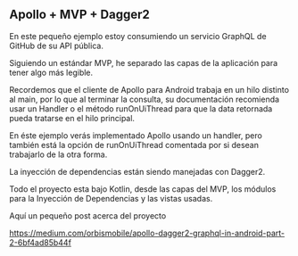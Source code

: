 ## Apollo + MVP + Dagger2

En este pequeño ejemplo estoy consumiendo un servicio GraphQL de GitHub de su API pública.

Siguiendo un estándar MVP, he separado las capas de la aplicación para tener algo más legible.

Recordemos que el cliente de Apollo para Android trabaja en un hilo distinto al main,
por lo que al terminar la consulta, su documentación recomienda usar un Handler o
el método runOnUiThread para que la data retornada pueda tratarse en el hilo principal.

En éste ejemplo verás implementado Apollo usando un handler,
pero también está la opción de runOnUiThread comentada
por si desean trabajarlo de la otra forma.

La inyección de dependencias están siendo manejadas con Dagger2.

Todo el proyecto esta bajo Kotlin, desde las capas del MVP,
los módulos para la Inyección de Dependencias y las vistas usadas.

Aquí un pequeño post acerca del proyecto

https://medium.com/orbismobile/apollo-dagger2-graphql-in-android-part-2-6bf4ad85b44f

